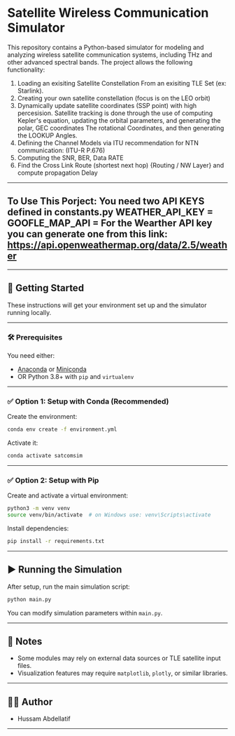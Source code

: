 # Satellite Wireless Communication Simulator

This repository contains a Python-based simulator for modeling and analyzing wireless satellite communication systems, including THz and other advanced spectral bands.
The project allows the following functionality: 

1. Loading an exisiting Satellite Constellation From an exisiting TLE Set (ex: Starlink).
2. Creating your own satellite constellation (focus is on the LEO orbit)
3. Dynamically update satellite coordinates (SSP point) with high percesision. Satellite tracking is done through the use of computing Kepler's equation, updating the orbital parameters, and generating the polar, GEC coordinates
   The rotational Coordinates, and then generating the LOOKUP Angles.
4. Defining the Channel Models via ITU recommendation for NTN communication: (ITU-R P.676)
5. Computing the SNR, BER, Data RATE
6. Find the Cross Link Route (shortest next hop) {Routing / NW Layer} and compute propagation Delay
---
To Use This Porject:
You need two API KEYS defined in constants.py
WEATHER_API_KEY = <INSERT KEY HERE>
GOOFLE_MAP_API  = <INSERT KEY HERE>
For the Wearther API key you can generate one from this link: https://api.openweathermap.org/data/2.5/weather
---

---

## 🚀 Getting Started

These instructions will get your environment set up and the simulator running locally.

---

### 🛠️ Prerequisites

You need either:

- [Anaconda](https://www.anaconda.com/products/distribution) or [Miniconda](https://docs.conda.io/en/latest/miniconda.html)
- OR Python 3.8+ with `pip` and `virtualenv`

---

### ✅ Option 1: Setup with Conda (Recommended)

Create the environment:

```bash
conda env create -f environment.yml
```

Activate it:

```bash
conda activate satcomsim
```

---

### ✅ Option 2: Setup with Pip

Create and activate a virtual environment:

```bash
python3 -m venv venv
source venv/bin/activate  # on Windows use: venv\Scripts\activate
```

Install dependencies:

```bash
pip install -r requirements.txt
```

---

## ▶️ Running the Simulation

After setup, run the main simulation script:

```bash
python main.py
```

You can modify simulation parameters within `main.py`.

---

## 📌 Notes

- Some modules may rely on external data sources or TLE satellite input files.
- Visualization features may require `matplotlib`, `plotly`, or similar libraries.

---

## 🧑‍💻 Author

- Hussam Abdellatif

---

